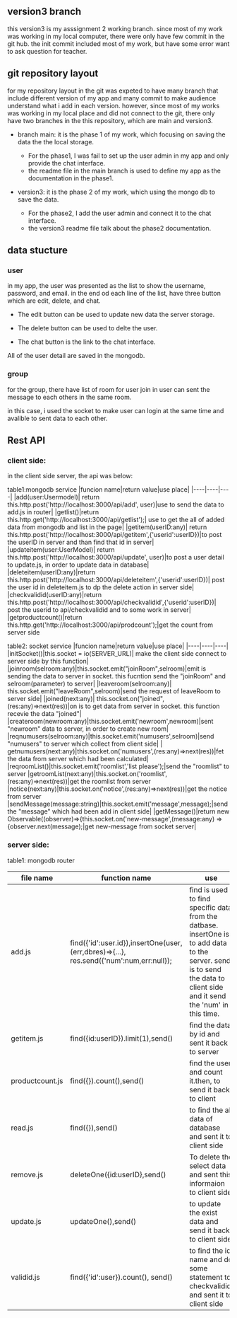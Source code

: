 ## version3 branch 
this version3 is my asssignment 2 working branch. since most of my work was working in my local computer, there were only have few commit in the git hub. the init commit included most of my work, but have some error want to ask question for teacher. 

## git repository layout
for my repository layout in the git was expeted to have many branch that include different version of my app and many commit to make audience understand what i add in each version. however, since most of my works was working in my local place and did not connect to the git, there only have two branches in the this repository, which are main and version3.

* branch main: it is the phase 1 of my work, which focusing on saving the data the the local storage.
   * For the phase1, I was fail to set up the user admin in my app and only provide the chat interface.
   * the readme file in the main branch is used to define my app as the documentation in the phase1.

* version3: it is the phase 2 of my work, which using the mongo db to save the data. 
  * For the phase2, I add the user admin and connect it to the chat interface. 
  * the version3 readme file talk about the phase2 documentation.



## data stucture
### user 
in my app, the user was presented as the list to show the username, password, and email. in the end od each line of the list, have three button which are edit, delete, and chat. 

* The edit button can be used to update new data the server storage. 

* The delete button can be used to delte the user. 

* The chat button is the link to the chat interface. 

All of the user detail are saved in the mongodb.  


### group

for the group, there have list of room for user join in user can sent the message to each others in the same room.

in this case, i used the socket to make user can login at the same time and avalible to sent data to each other.

## Rest API
### client side:
in the client side server, the api was below:

table1:mongodb service
|funcion name|return value|use place|
|----|----|----|
|add(user:Usermodel)| return this.http.post<any>('http://localhost:3000/api/add', user)|use to send the data to add.js in router|
|getlist()|return this.http.get<any>('http://localhost:3000/api/getlist');| use to get the all of added data from mongodb and list in the page|
|getitem(userID:any)| return this.http.post<any>('http://localhost:3000/api/getitem',{'userid':userID})|to post the userID in server and than find that id in server|
|updateitem(user:UserModel)| return this.http.post<any>('http://localhost:3000/api/update', user)|to post a user detail to update.js, in order to update data in database|
|deleteitem(userID:any)|return this.http.post<any>('http://localhost:3000/api/deleteitem',{'userid':userID})| post the user id in deleteitem.js to dp the delete action in server side|
|checkvalidid(userID:any)|return this.http.post<any>('http://localhost:3000/api/checkvalidid',{'userid':userID})| post the userid to api/checkvalidid and to some work in server|
|getproductcount()|return this.http.get<any>('http://localhost:3000/api/prodcount');|get the count from server side

table2: socket service
  |funcion name|return value|use place|
  |----|----|----|
  |initSocket()|this.socket = io(SERVER_URL)| make the client side connect to server side by this function|
  |joinroom(selroom:any)|this.socket.emit("joinRoom",selroom)|emit is sending the data to server in socket. this fucntion send the "joinRoom" and selroom(parameter) to server|
  |leaveroom(selroom:any)| this.socket.emit("leaveRoom",selroom)|send the request of leaveRoom to server side|
  |joined(next:any)| this.socket.on("joined",(res:any)=>next(res))|on is to get data from server in socket. this function recevie the data "joined"|
  |createroom(newroom:any)|this.socket.emit('newroom',newroom)|sent "newroom" data to server, in order to create new room|
  |reqnumusers(selroom:any)|this.socket.emit('numusers',selroom)|send "numusers" to server which collect from client side|
  | getnumusers(next:any)|this.socket.on('numusers',(res:any)=>next(res))|fet the data from server which had been calculated|
  |reqroomList()|this.socket.emit('roomlist','list please');|send the "roomlist" to server 
  |getroomList(next:any)|this.socket.on('roomlist',(res:any)=>next(res))|get the roomlist from server 
  |notice(next:any)|this.socket.on('notice',(res:any)=>next(res))|get the notice from server
  |sendMessage(message:string)|this.socket.emit('message',message);|send the "message" which had been add in client side|
  |getMessage()|return new Observable((observer)=>{this.socket.on('new-message',(message:any) => {observer.next(message);|get new-message from socket server|
  
  ### server side:
  
  table1: mongodb router
  
  |file name|function name|use
  |----|----|----|
  |add.js|find({'id':user.id}),insertOne(user,(err,dbres)=>{...}, res.send({'num':num,err:null});|find is used to find specific data from the datbase. insertOne is to add data to the server. send is to send the data to client side and it send the 'num' in this time.| 
  |getitem.js|find({id:userID}).limit(1),send()|find the data by id and sent it back to server|
  |productcount.js|find({}).count(),send()|find the user and count it.then, to send it back to client|
  |read.js|find({}),send()|to find the all data of database and sent it to client side|
  |remove.js|deleteOne({id:userID},send()| To delete the select data and sent this informaion to client side|
  |update.js|updateOne(),send()|to update the exist data and send it back to client side|
  |validid.js|find({'id':user}).count(), send()| to find the id name and do some statement to checkvalidid, and sent it to client side|
